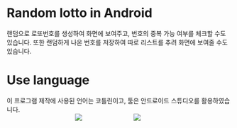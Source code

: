 # Random lotto in Android

랜덤으로 로또번호를 생성하여 화면에 보여주고, 번호의 중복 가능 여부를 체크할 수도 있습니다. 또한 랜덤하게 나온 번호를 저장하여 따로 리스트를 추려 화면에 보여줄 수도 있습니다.

# Use language

이 프로그램 제작에 사용된 언어는 코틀린이고, 툴은 안드로이드 스튜디오를 활용하였습니다. <br>
           <img src="https://img.shields.io/badge/kotlin-b9d8e7?style=flat&logo=kotlin&logoColor=ffffff"/>
        <img src="https://img.shields.io/badge/Android Studio-6cdcb3?style=flat&logo=Android Studio&logoColor=ffffff"/>
